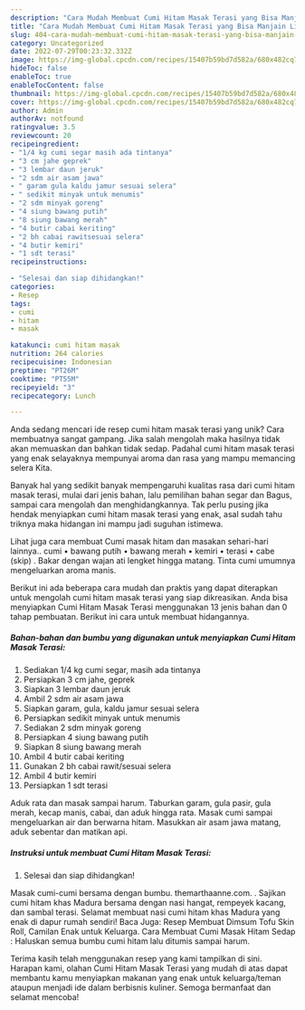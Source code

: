 ```yaml
---
description: "Cara Mudah Membuat Cumi Hitam Masak Terasi yang Bisa Manjain Lidah"
title: "Cara Mudah Membuat Cumi Hitam Masak Terasi yang Bisa Manjain Lidah"
slug: 404-cara-mudah-membuat-cumi-hitam-masak-terasi-yang-bisa-manjain-lidah
category: Uncategorized
date: 2022-07-29T00:23:32.332Z
image: https://img-global.cpcdn.com/recipes/15407b59bd7d582a/680x482cq70/cumi-hitam-masak-terasi-foto-resep-utama.jpg
hideToc: false
enableToc: true
enableTocContent: false
thumbnail: https://img-global.cpcdn.com/recipes/15407b59bd7d582a/680x482cq70/cumi-hitam-masak-terasi-foto-resep-utama.jpg
cover: https://img-global.cpcdn.com/recipes/15407b59bd7d582a/680x482cq70/cumi-hitam-masak-terasi-foto-resep-utama.jpg
author: Admin
authorAv: notfound
ratingvalue: 3.5
reviewcount: 20
recipeingredient:
- "1/4 kg cumi segar masih ada tintanya"
- "3 cm jahe geprek"
- "3 lembar daun jeruk"
- "2 sdm air asam jawa"
- " garam gula kaldu jamur sesuai selera"
- " sedikit minyak untuk menumis"
- "2 sdm minyak goreng"
- "4 siung bawang putih"
- "8 siung bawang merah"
- "4 butir cabai keriting"
- "2 bh cabai rawitsesuai selera"
- "4 butir kemiri"
- "1 sdt terasi"
recipeinstructions:

- "Selesai dan siap dihidangkan!"
categories:
- Resep
tags:
- cumi
- hitam
- masak

katakunci: cumi hitam masak 
nutrition: 264 calories
recipecuisine: Indonesian
preptime: "PT26M"
cooktime: "PT55M"
recipeyield: "3"
recipecategory: Lunch

---
```





Anda sedang mencari ide resep cumi hitam masak terasi yang unik? Cara membuatnya sangat gampang. Jika salah mengolah maka hasilnya tidak akan memuaskan dan bahkan tidak sedap. Padahal cumi hitam masak terasi yang enak selayaknya mempunyai aroma dan rasa yang mampu memancing selera Kita.





Banyak hal yang sedikit banyak mempengaruhi kualitas rasa dari cumi hitam masak terasi, mulai dari jenis bahan, lalu pemilihan bahan segar dan Bagus, sampai cara mengolah dan menghidangkannya. Tak perlu pusing jika hendak menyiapkan cumi hitam masak terasi yang enak,      asal sudah tahu triknya maka hidangan ini mampu jadi suguhan istimewa.














Lihat juga cara membuat Cumi masak hitam dan masakan sehari-hari lainnya.. cumi • bawang putih • bawang merah • kemiri • terasi • cabe (skip) . Bakar dengan wajan ati lengket hingga matang. Tinta cumi umumnya mengeluarkan aroma manis.






Berikut ini ada beberapa cara mudah dan praktis yang dapat diterapkan untuk mengolah cumi hitam masak terasi yang siap dikreasikan. Anda bisa menyiapkan Cumi Hitam Masak Terasi menggunakan 13 jenis bahan dan 0 tahap pembuatan. Berikut ini cara untuk membuat hidangannya.

<!--inarticleads1-->

##### Bahan-bahan dan bumbu yang digunakan untuk menyiapkan Cumi Hitam Masak Terasi:

1. Sediakan 1/4 kg cumi segar, masih ada tintanya
1. Persiapkan 3 cm jahe, geprek
1. Siapkan 3 lembar daun jeruk
1. Ambil 2 sdm air asam jawa
1. Siapkan  garam, gula, kaldu jamur sesuai selera
1. Persiapkan  sedikit minyak untuk menumis
1. Sediakan 2 sdm minyak goreng
1. Persiapkan 4 siung bawang putih
1. Siapkan 8 siung bawang merah
1. Ambil 4 butir cabai keriting
1. Gunakan 2 bh cabai rawit/sesuai selera
1. Ambil 4 butir kemiri
1. Persiapkan 1 sdt terasi


Aduk rata dan masak sampai harum. Taburkan garam, gula pasir, gula merah, kecap manis, cabai, dan aduk hingga rata. Masak cumi sampai mengeluarkan air dan berwarna hitam. Masukkan air asam jawa matang, aduk sebentar dan matikan api. 

<!--inarticleads2-->

##### Instruksi untuk membuat Cumi Hitam Masak Terasi:


1. Selesai dan siap dihidangkan!

Masak cumi-cumi bersama dengan bumbu. themarthaanne.com. . Sajikan cumi hitam khas Madura bersama dengan nasi hangat, rempeyek kacang, dan sambal terasi. Selamat membuat nasi cumi hitam khas Madura yang enak di dapur rumah sendiri! Baca Juga: Resep Membuat Dimsum Tofu Skin Roll, Camilan Enak untuk Keluarga. Cara Membuat Cumi Masak Hitam Sedap : Haluskan semua bumbu cumi hitam lalu ditumis sampai harum. 

Terima kasih telah menggunakan resep yang kami tampilkan di sini. Harapan kami, olahan Cumi Hitam Masak Terasi yang mudah di atas dapat membantu kamu menyiapkan makanan yang enak untuk keluarga/teman ataupun menjadi ide dalam berbisnis kuliner. Semoga bermanfaat dan selamat mencoba!
